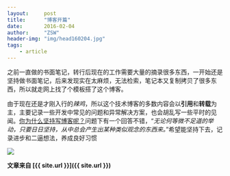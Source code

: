 ```yaml
---
layout:     post
title:      "博客开篇"
date:       2016-02-04
author:     "ZSW"
header-img: "img/head160204.jpg"
tags:
    - article
---
```


之前一直做的书面笔记，转行后现在的工作需要大量的摘录很多东西，一开始还是坚持做书面笔记，后来发现实在太麻烦，无法检索，笔记本又复制拷贝了很多东西，所以就走网上找了个模板搭了这个博客。

由于现在还是才刚入行的*辣鸡*，所以这个技术博客的多数内容会以**引用**和**转载**为主，主要记录一些开发中常见的问题和异常解决方案，也会胡乱写一些平时的见闻。[你为什么坚持写博客呢？](https://www.zhihu.com/question/20644341)问题下有一个回答不错，“*无论何等微不足道的举动，只要日日坚持，从中总会产生出某种类似观念的东西来。*”希望能坚持下去，记录进步和二逼想法，养成良好习惯

![](http://7xqkdo.com1.z0.glb.clouddn.com/wolige.JPG)



**文章来自 [{{ site.url }}]({{ site.url }})**